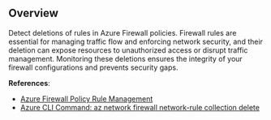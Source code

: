 ## Overview

Detect deletions of rules in Azure Firewall policies. Firewall rules are essential for managing traffic flow and enforcing network security, and their deletion can expose resources to unauthorized access or disrupt traffic management. Monitoring these deletions ensures the integrity of your firewall configurations and prevents security gaps.

**References**:
- [Azure Firewall Policy Rule Management](https://learn.microsoft.com/en-us/azure/firewall-manager/rule-processing)
- [Azure CLI Command: az network firewall network-rule collection delete](https://learn.microsoft.com/en-us/cli/azure/network/firewall/network-rule/collection?view=azure-cli-latest#az-network-firewall-network-rule-collection-delete)

